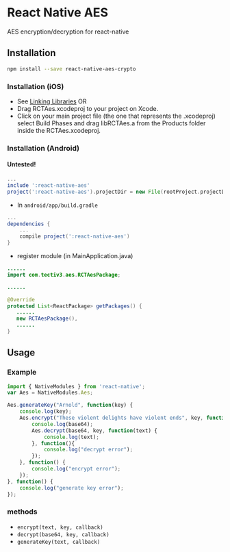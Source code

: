 # React Native AES

AES encryption/decryption for react-native

## Installation
```sh
npm install --save react-native-aes-crypto
```
### Installation (iOS)
* See [Linking Libraries](http://facebook.github.io/react-native/docs/linking-libraries-ios.html)
OR
* Drag RCTAes.xcodeproj to your project on Xcode.
* Click on your main project file (the one that represents the .xcodeproj) select Build Phases and drag libRCTAes.a from the Products folder inside the RCTAes.xcodeproj.

### Installation (Android)
#### Untested!
```gradle
...
include ':react-native-aes'
project(':react-native-aes').projectDir = new File(rootProject.projectDir, '../node_modules/react-native-aes/android/RCTAes')
```

* In `android/app/build.gradle`

```gradle
...
dependencies {
    ...
    compile project(':react-native-aes')
}
```

* register module (in MainApplication.java)

```java
......
import com.tectiv3.aes.RCTAesPackage;

......

@Override
protected List<ReactPackage> getPackages() {
   ......
   new RCTAesPackage(),
   ......
}
```

## Usage

### Example

```js
import { NativeModules } from 'react-native';
var Aes = NativeModules.Aes;

Aes.generateKey("Arnold", function(key) {
    console.log(key);
    Aes.encrypt("These violent delights have violent ends", key, function(base64) {
        console.log(base64);
        Aes.decrypt(base64, key, function(text) {
            console.log(text);
        }, function(){
            console.log("decrypt error");
        });
    }, function() {
        console.log("encrypt error");
    });
}, function() {
    console.log("generate key error");
});
```

### methods

- `encrypt(text, key, callback)`
- `decrypt(base64, key, callback)`
- `generateKey(text, callback)`
